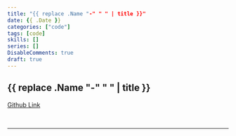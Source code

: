 ```yaml
---
title: "{{ replace .Name "-" " " | title }}"
date: {{ .Date }}
categories: ["code"]
tags: [code]
skills: []
series: []
DisableComments: true
draft: true
---
```


## {{ replace .Name "-" " " | title }}

[Github Link]()


<br>

---